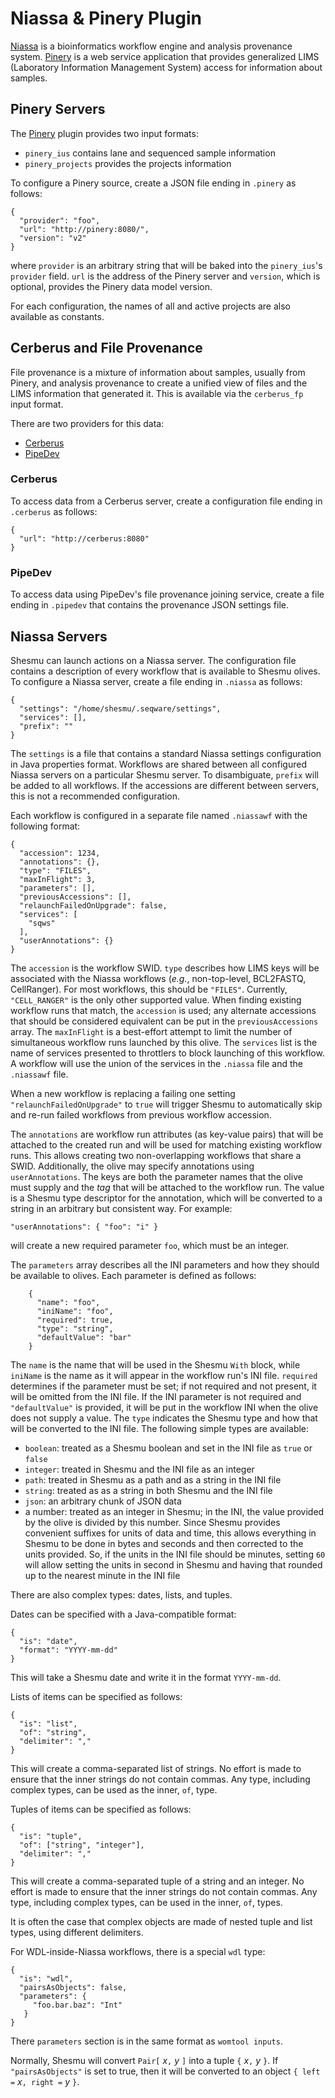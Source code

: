 # Niassa & Pinery Plugin
[Niassa](https://github.com/oicr-gsi/niassa) is a bioinformatics workflow engine
and analysis provenance system.
[Pinery](http://github.com/oicr-gsi/pinery) is a web service application that
provides generalized LIMS (Laboratory Information Management System) access for information about samples.

## Pinery Servers
The [Pinery](https://github.com/oicr-gsi/pinery) plugin provides two input formats:

- `pinery_ius` contains lane and sequenced sample information
- `pinery_projects` provides the projects information

To configure a Pinery source, create a JSON file ending in `.pinery` as follows:

    {
      "provider": "foo",
      "url": "http://pinery:8080/",
      "version": "v2"
    }

where `provider` is an arbitrary string that will be baked into the
`pinery_ius`'s `provider` field. `url` is the address of the Pinery server and
`version`, which is optional, provides the Pinery data model version.

For each configuration, the names of all and active projects are also available
as constants.

## Cerberus and File Provenance
File provenance is a mixture of information about samples, usually from Pinery,
and analysis provenance to create a unified view of files and the LIMS
information that generated it.  This is available via the `cerberus_fp` input
format.

There are two providers for this data:

- [Cerberus](https://github.com/oicr-gsi/cerberus)
- [PipeDev](https://github.com/oicr-gsi/pipedev)

### Cerberus
To access data from a Cerberus server, create a configuration file ending in
`.cerberus` as follows:

    {
      "url": "http://cerberus:8080"
    }

### PipeDev
To access data using PipeDev's file provenance joining service, create a file
ending in `.pipedev` that contains the provenance JSON settings file.

## Niassa Servers
Shesmu can launch actions on a Niassa server. The configuration file contains a
description of every workflow that is available to Shesmu olives. To configure
a Niassa server, create a file ending in `.niassa` as follows:

    {
      "settings": "/home/shesmu/.seqware/settings",
      "services": [],
      "prefix": ""
    }

The `settings` is a file that contains a standard Niassa settings configuration
in Java properties format. Workflows are shared between all configured Niassa
servers on a particular Shesmu server. To disambiguate, `prefix` will be added
to all workflows. If the accessions are different between servers, this is not
a recommended configuration.

Each workflow is configured in a separate file named
`.niassawf` with the following format:

    {
      "accession": 1234,
      "annotations": {},
      "type": "FILES",
      "maxInFlight": 3,
      "parameters": [],
      "previousAccessions": [],
      "relaunchFailedOnUpgrade": false,
      "services": [
        "sqws"
      ],
      "userAnnotations": {}
    }

The `accession` is the workflow SWID. `type` describes how LIMS keys will be
associated with the Niassa workflows (_e.g._, non-top-level,  BCL2FASTQ,
CellRanger). For most workflows, this should be `"FILES"`. Currently,
`"CELL_RANGER"` is the only other supported value. When finding existing
workflow runs that match, the `accession` is used; any alternate accessions
that should be considered equivalent can be put in the `previousAccessions`
array. The `maxInFlight` is a best-effort attempt to limit the number of
simultaneous workflow runs launched by this olive. The `services` list is the
name of services presented to throttlers to block launching of this workflow.
A workflow will use the union of the services in the `.niassa` file and the
`.niassawf` file.

When a new workflow is replacing a failing one setting
`"relaunchFailedOnUpgrade"` to `true` will trigger Shesmu to automatically skip
and re-run failed workflows from previous workflow accession.

The `annotations` are workflow run attributes (as key-value pairs) that will be
attached to the created run and will be used for matching existing workflow
runs. This allows creating two non-overlapping workflows that share a SWID.
Additionally, the olive may specify annotations using `userAnnotations`. The
keys are both the parameter names that the olive must supply and the _tag_ that
will be attached to the workflow run. The value is a Shesmu type descriptor for
the annotation, which will be converted to a string in an arbitrary but
consistent way. For example:

    "userAnnotations": { "foo": "i" }

will create a new required parameter `foo`, which must be an integer.

The `parameters` array describes all the INI parameters and how they should be
available to olives. Each parameter is defined as follows:
 
        {
          "name": "foo",
          "iniName": "foo",
          "required": true,
          "type": "string",
          "defaultValue": "bar"
        }

The `name` is the name that will be used in the Shesmu `With` block, while
`iniName` is the name as it will appear in the workflow run's INI file.
`required` determines if the parameter must be set; if not required and not
present, it will be omitted from the INI file. If the INI parameter is not
required and `"defaultValue"` is provided, it will be put in the workflow INI
when the olive does not supply a value.  The `type` indicates the Shesmu type
and how that will be converted to the INI file. The following simple types are
available:

- `boolean`: treated as a Shesmu boolean and set in the INI file as `true` or `false`
- `integer`: treated in Shesmu and the INI file as an integer
- `path`: treated in Shesmu as a path and as a string in the INI file
- `string`: treated as as a string in both Shesmu and the INI file
- `json`: an arbitrary chunk of JSON data
- a number: treated as an integer in Shesmu; in the INI, the value provided by the olive is divided by this number. Since Shesmu provides convenient suffixes for units of data and time, this allows everything in Shesmu to be done in bytes and seconds and then corrected to the units provided. So, if the units in the INI file should be minutes, setting `60` will allow setting the units in second in Shesmu and having that rounded up to the nearest minute in the INI file

There are also complex types: dates, lists, and tuples.

Dates can be specified with a Java-compatible format:

    {
      "is": "date",
      "format": "YYYY-mm-dd"
    }

This will take a Shesmu date and write it in the format `YYYY-mm-dd`.

Lists of items can be specified as follows:

    {
      "is": "list",
      "of": "string",
      "delimiter": ","
    }

This will create a comma-separated list of strings. No effort is made to ensure
that the inner strings do not contain commas. Any type, including complex
types, can be used as the inner, `of`, type.

Tuples of items can be specified as follows:

    {
      "is": "tuple",
      "of": ["string", "integer"],
      "delimiter": ","
    }

This will create a comma-separated tuple of a string and an integer. No effort
is made to ensure that the inner strings do not contain commas. Any type,
including complex types, can be used in the inner, `of`, types.

It is often the case that complex objects are made of nested tuple and list
types, using different delimiters.

For WDL-inside-Niassa workflows, there is a special `wdl` type:

    {
      "is": "wdl",
      "pairsAsObjects": false,
      "parameters": {
         "foo.bar.baz": "Int"
       }
    }

There `parameters` section is in the same format as `womtool inputs`.

Normally, Shesmu will convert `Pair[` _x_`,` _y_ `]` into a tuple `{` _x_`,`
_y_ `}`. If `"pairsAsObjects"` is set to true, then it will be converted to an
object `{ left =` _x_`, right =` _y_ `}`.
